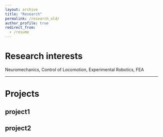 ```yaml
---
layout: archive
title: "Research"
permalink: /research_old/
author_profile: true
redirect_from:
  - /resume
---
```


# Research interests
Neuromechanics, Control of Locomotion, Experimental Robotics, FEA

***
# Projects
## project1

## project2
